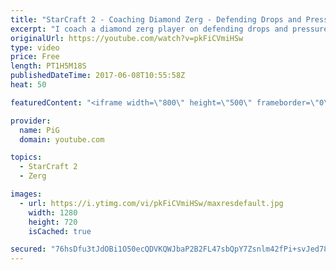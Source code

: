 ```yaml
---
title: "StarCraft 2 - Coaching Diamond Zerg - Defending Drops and Pressure - ZvT"
excerpt: "I coach a diamond zerg player on defending drops and pressure as well as tightening up his build and why he should overprepare a little with his defence so he can spend less APM on his defence, and more on his macro -- Watch live at https://www.twitch.tv/x5_pig"
originalUrl: https://youtube.com/watch?v=pkFiCVmiHSw
type: video
price: Free
length: PT1H5M18S
publishedDateTime: 2017-06-08T10:55:58Z
heat: 50

featuredContent: "<iframe width=\"800\" height=\"500\" frameborder=\"0\" src=\"https://www.youtube.com/embed/pkFiCVmiHSw\" allow=\"accelerometer; autoplay; encrypted-media; gyroscope; picture-in-picture\" allowfullscreen></iframe>"

provider:
  name: PiG
  domain: youtube.com

topics:
  - StarCraft 2
  - Zerg

images:
  - url: https://i.ytimg.com/vi/pkFiCVmiHSw/maxresdefault.jpg
    width: 1280
    height: 720
    isCached: true

secured: "76hsDfu3tJdOBi1O50ecQDVKQWJbaP2B2FL47sbQpY7Zsnlm42fPi+svJed782qTQHNzLiXDnwXjR049liecziUj3YoAOYTMK5jwHyPuXPPbjfk0wE0XwqBnMAvGOMs4Gri4BN9N30wiABanuiZfv7vGiHbhP8YLXVcIgTTWfZTAjq/gFj4pkvqBYrv5ZkJSs0C3xU5HbEEU3n+rQFHagmCH0DSzCaoFU+pv3LgLOf2WiLmZSzGW4cpBQyXQ9scBvrDwJt/iUStMEOLqEVLYi2qqJg2rmYC3bw63uM3RAB+pVZlzOqKL4oGTjdysC6F4ef6d+RJM5papsLa9j9BMBG4NGDFnVC5dmAs7B4NQ6RU3yGjXv7IxXiFNi5o3Pe9H9dOBio1fEtelqz1gdD1UOQ==;1c7k7QsDKfzRYJr4GERgYA=="
---
```


